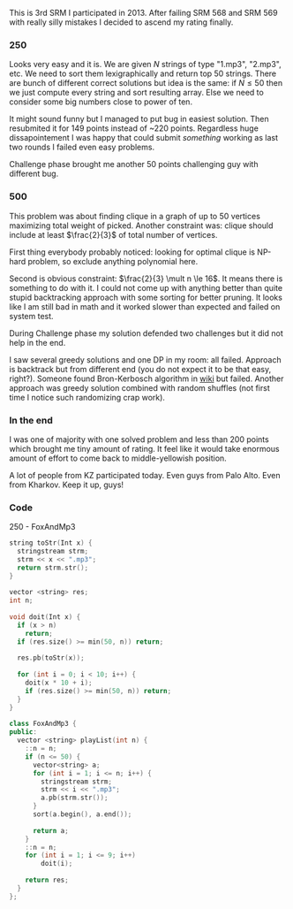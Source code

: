 This is 3rd SRM I participated in 2013. After failing SRM 568 and SRM 569 with really silly mistakes I decided to ascend my rating finally.

### 250

Looks very easy and it is. We are given $N$ strings of type "1.mp3", "2.mp3", etc. We need to sort them lexigraphically and return top 50 strings. There are bunch of different correct solutions but idea is the same: if $N \le 50$ then we just compute every string and sort resulting array. Else we need to consider some big numbers close to power of ten.

It might sound funny but I managed to put bug in easiest solution. Then resubmited it for 149 points instead of ~220 points. Regardless huge dissapointement I was happy that could submit _something_ working as last two rounds I failed even easy problems.

Challenge phase brought me another 50 points challenging guy with different bug.

### 500

This problem was about finding clique in a graph of up to $50$ vertices maximizing total weight of picked. Another constraint was: clique should include at least $\frac{2}{3}$ of total number of vertices.

First thing everybody probably noticed: looking for optimal clique is NP-hard problem, so exclude anything polynomial here.

Second is obvious constraint: $\frac{2}{3} \mult n \le 16$. It means there is something to do with it. I could not come up with anything better than quite stupid backtracking approach with some sorting for better pruning. It looks like I am still bad in math and it worked slower than expected and failed on system test.

During Challenge phase my solution defended two challenges but it did not help in the end.

I saw several greedy solutions and one DP in my room: all failed. Approach is backtrack but from different end (you do not expect it to be that easy, right?). Someone found Bron-Kerbosch algorithm in [wiki][bron-kerbosch] but failed. Another approach was greedy solution combined with random shuffles (not first time I notice such randomizing crap work).

### In the end

I was one of majority with one solved problem and less than 200 points which brought me tiny amount of rating. It feel like it would take enormous amount of effort to come back to middle-yellowish position.

A lot of people from KZ participated today. Even guys from Palo Alto. Even from Kharkov. Keep it up, guys!

### Code

250 - FoxAndMp3

```cpp
string toStr(Int x) {
  stringstream strm;
  strm << x << ".mp3";
  return strm.str();
}
 
vector <string> res;
int n;
 
void doit(Int x) {
  if (x > n)
    return;
  if (res.size() >= min(50, n)) return;
 
  res.pb(toStr(x));
 
  for (int i = 0; i < 10; i++) {
    doit(x * 10 + i);
    if (res.size() >= min(50, n)) return;
  }
}
 
class FoxAndMp3 {
public:
  vector <string> playList(int n) {
    ::n = n;
    if (n <= 50) {
      vector<string> a;
      for (int i = 1; i <= n; i++) {
        stringstream strm;
        strm << i << ".mp3";
        a.pb(strm.str());
      }
      sort(a.begin(), a.end());
 
      return a;
    }
    ::n = n;
    for (int i = 1; i <= 9; i++)
    	doit(i);
 
    return res;
  }
};
```

[bron-kerbosch]: http://en.wikipedia.org/wiki/Bron%E2%80%93Kerbosch_algorithm

